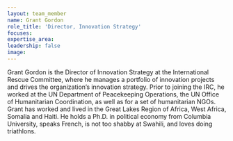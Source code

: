 ```yaml
---
layout: team_member
name: Grant Gordon
role_title: 'Director, Innovation Strategy'
focuses:
expertise_area:
leadership: false
image:
---
```


Grant Gordon is the Director of Innovation Strategy at the International Rescue Committee, where he manages a portfolio of innovation projects and drives the organization’s innovation strategy. Prior to joining the IRC, he worked at the UN Department of Peacekeeping Operations, the UN Office of Humanitarian Coordination, as well as for a set of humanitarian NGOs. Grant has worked and lived in the Great Lakes Region of Africa, West Africa, Somalia and Haiti. He holds a Ph.D. in political economy from Columbia University, speaks French, is not too shabby at Swahili, and loves doing triathlons.